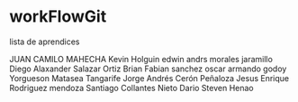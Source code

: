 # workFlowGit


lista de aprendices


JUAN CAMILO MAHECHA
Kevin Holguin
edwin andrs morales jaramillo
Diego Alaxander Salazar Ortiz
Brian Fabian sanchez
oscar armando godoy
Yorgueson Matasea Tangarife
Jorge Andrés Cerón Peñaloza
Jesus Enrique Rodriguez mendoza
Santiago Collantes Nieto
Dario Steven Henao 

